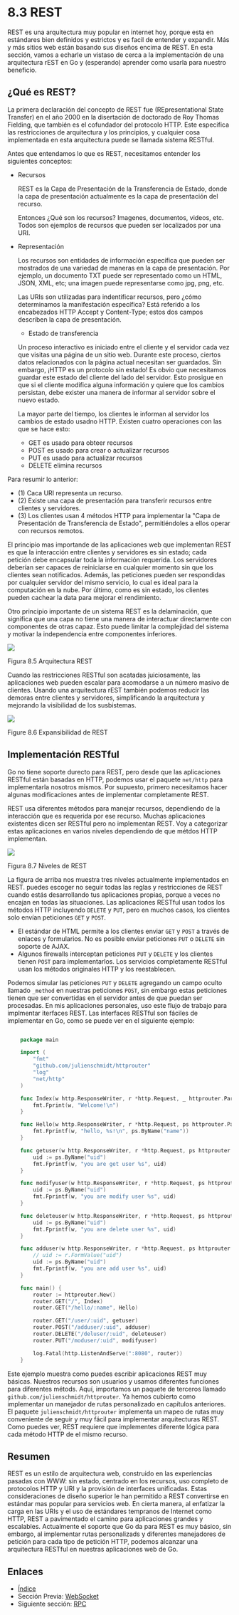 # 8.3 REST

REST es una arquitectura muy popular en internet hoy, porque esta en estándares bien definidos y estrictos y es facil de entender y expandir. Más y más sitios web están basando sus diseños encima de REST. En esta sección, vamos a echarle un vistaso de cerca a la implementación de una arquitectura rEST en Go y (esperando) aprender como usarla para nuestro beneficio.

## ¿Qué es REST?

La primera declaración del concepto de REST fue (REpresentational State Transfer) en el año 2000 en la disertación de doctorado de Roy Thomas Fielding, que también es el cofundador del protocolo HTTP. Este especifica las restricciones de arquitectura y los principios, y cualquier cosa implementada en esta arquitectura puede se llamada sistema RESTful.

Antes que entendamos lo que es REST, necesitamos entender los siguientes conceptos:

*   Recursos

    REST es la Capa de Presentación de la Transferencia de Estado, donde la capa de presentación actualmente es la capa de presentación del recurso.

    Entonces ¿Qué son los recursos? Imagenes, documentos, videos, etc. Todos son ejemplos de recursos que pueden ser localizados por una URI.
*   Representación

    Los recursos son entidades de información específica que pueden ser mostrados de una variedad de maneras en la capa de presentación. Por ejemplo, un documento TXT puede ser representado como un HTML, JSON, XML, etc; una imagen puede representarse como jpg, png, etc.

    Las URIs son utilizadas para indentificar recursos, pero ¿cómo determinamos la manifestación específica? Está referido a los encabezados HTTP Accept y Content-Type; estos dos campos describen la capa de presentación.

    * Estado de transferencia

    Un proceso interactivo es iniciado entre el cliente y el servidor cada vez que visitas una página de un sitio web. Durante este proceso, ciertos datos relacionados con la página actual necesitan ser guardados. Sin embargo, ¡HTTP es un protocolo sin estado! Es obvio que necesitamos guardar este estado del cliente del lado del servidor. Esto prosigue en que si el cliente modifica alguna información y quiere que los cambios persistan, debe exister una manera de informar al servidor sobre el nuevo estado.

    La mayor parte del tiempo, los clientes le informan al servidor los cambios de estado usadno HTTP. Existen cuatro operaciones con las que se hace esto:

    * GET es usado para obteer recursos
    * POST es usado para crear o actualizar recursos
    * PUT es usado para actualizar recursos
    * DELETE elimina recursos

Para resumir lo anterior:

* (1) Caca URI representa un recurso.
* (2) Existe una capa de presentación para transferir recursos entre clientes y servidores.
* (3) Los clientes usan 4 métodos HTTP para implementar la "Capa de Presentación de Transferencia de Estado", permitiéndoles a ellos operar con recursos remotos.

El principio mas importande de las aplicaciones web que implementan REST es que la interacción entre clientes y servidores es sin estado; cada petición debe encapsular toda la información requerida. Los servidores deberían ser capaces de reiniciarse en cualquier momento sin que los clientes sean notificados. Además, las peticiones pueden ser respondidas por cualquier servidor del mismo servicio, lo cual es ideal para la computación en la nube. Por último, como es sin estado, los clientes pueden cachear la data para mejorar el rendimiento.

Otro principio importante de un sistema REST es la delaminación, que significa que una capa no tiene una manera de interactuar directamente con componentes de otras capaz. Esto puede limitar la complejidad del sistema y motivar la independencia entre componentes inferiores.

![](images/8.3.rest2.png)

Figura 8.5 Arquitectura REST

Cuando las restricciones RESTful son acatadas juiciosamente, las aplicaciones web pueden escalar para acomodarse a un número masivo de clientes. Usando una arquitectura rEST también podemos reducir las demoras entre clientes y servidores, simplificando la arquitectura y mejorando la visibilidad de los susbistemas.

![](images/8.3.rest.png)

Figure 8.6 Expansibilidad de REST

## Implementación RESTful

Go no tiene soporte durecto para REST, pero desde que las aplicaciones RESTful están basadas en HTTP, podemos usar el paquete `net/http` para implementarla nosotros mismos. Por supuesto, primero necesitamos hacer algunas modificaciones antes de implementar completamente REST.

REST usa diferentes métodos para manejar recursos, dependiendo de la interacción que es requerida por ese recurso. Muchas aplicaciones existentes dicen ser RESTful pero no implementan REST. Voy a categorizar estas aplicaciones en varios niveles dependiendo de que métdos HTTP implementan.

![](images/8.3.rest3.png)

Figura 8.7 Niveles de REST

La figura de arriba nos muestra tres niveles actualmente implementados en REST. puedes escoger no seguir todas las reglas y restricciones de REST cuando estás desarrollando tus aplicaciones propias, porque a veces no encajan en todas las situaciones. Las aplicaciones RESTful usan todos los métodos HTTP incluyendo `DELETE` y `PUT`, pero en muchos casos, los clientes solo envían peticiones `GET` y `POST`.

* El estándar de HTML permite a los clientes enviar `GET` y `POST` a través de enlaces y formularios. No es posible enviar peticiones `PUT` o `DELETE` sin soporte de AJAX.
* Algunos firewalls interceptan peticiones `PUT` y `DELETE` y los clientes tienen `POST` para implementarlos. Los servicios completamente RESTful usan los métodos originales HTTP y los reestablecen.

Podemos simular las peticiones `PUT` y `DELETE` agregando un campo oculto llamado `_method` en nuestras peticiones `POST`, sin embargo estas peticiones tienen que ser convertidas en el servidor antes de que puedan ser procesadas. En mis aplicaciones personales, uso este flujo de trabajo para implmentar iterfaces REST. Las interfaces RESTful son fáciles de implementar en Go, como se puede ver en el siguiente ejemplo:

```Go

	package main

	import (
		"fmt"
		"github.com/julienschmidt/httprouter"
		"log"
		"net/http"
	)

	func Index(w http.ResponseWriter, r *http.Request, _ httprouter.Params) {
		fmt.Fprint(w, "Welcome!\n")
	}

	func Hello(w http.ResponseWriter, r *http.Request, ps httprouter.Params) {
		fmt.Fprintf(w, "hello, %s!\n", ps.ByName("name"))
	}

	func getuser(w http.ResponseWriter, r *http.Request, ps httprouter.Params) {
		uid := ps.ByName("uid")
		fmt.Fprintf(w, "you are get user %s", uid)
	}

	func modifyuser(w http.ResponseWriter, r *http.Request, ps httprouter.Params) {
		uid := ps.ByName("uid")
		fmt.Fprintf(w, "you are modify user %s", uid)
	}

	func deleteuser(w http.ResponseWriter, r *http.Request, ps httprouter.Params) {
		uid := ps.ByName("uid")
		fmt.Fprintf(w, "you are delete user %s", uid)
	}

	func adduser(w http.ResponseWriter, r *http.Request, ps httprouter.Params) {
		// uid := r.FormValue("uid")
		uid := ps.ByName("uid")
		fmt.Fprintf(w, "you are add user %s", uid)
	}

	func main() {
		router := httprouter.New()
		router.GET("/", Index)
		router.GET("/hello/:name", Hello)

		router.GET("/user/:uid", getuser)
		router.POST("/adduser/:uid", adduser)
		router.DELETE("/deluser/:uid", deleteuser)
		router.PUT("/moduser/:uid", modifyuser)

		log.Fatal(http.ListenAndServe(":8080", router))
	}

```

Este ejemplo muestra como puedes escribir aplicaciones REST muy básicas. Nuestros recursos son usuarios y usamos diferentes funciones para diferentes métods. Aquí, importamos un paquete de terceros llamado `github.com/julienschmidt/httprouter`. Ya hemos cubierto como implementar un manejador de rutas personalizado en capítulos anteriores. El paquete `julienschmidt/httprouter` implementa un mapeo de rutas muy conveniente de seguir y muy fácil para implementar arquitecturas REST. Como puedes ver, REST requiere que implementes diferente lógica para cada método HTTP de el mismo recurso.

## Resumen

REST es un estilo de arquitectura web, construido en las experiencias pasadas con WWW: sin estado, centrado en los recursos, uso completo de protocolos HTTP y URI y la provisión de interfaces unificadas. Estas consideraciones de diseño superior le han permitido a REST convertirse en estándar mas popular para servicios web. En cierta manera, al enfatizar la carga en las URIs y el uso de estándares tempranos de Internet como HTTP, REST a pavimentado el camino para aplicaciones grandes y escalables. Actualmente el soporte que Go da para REST es muy básico, sin embargo, al implementar rutas personalizads y diferentes manejadores de petición para cada tipo de petición HTTP, podemos alcanzar una arquitectura RESTful en nuestras aplicaciones web de Go.

## Enlaces

* [Índice](preface.md)
* Sección Previa: [WebSocket](08.2.md)
* Siguiente sección: [RPC](08.4.md)
